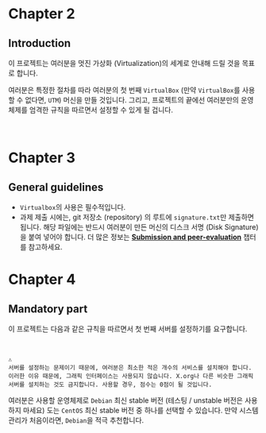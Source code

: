 # Chapter 2

## Introduction

이 프로젝트는 여러분을 멋진 가상화 (Virtualization)의 세계로 안내해 드릴 것을 목표로 합니다.

여러분은 특정한 절차를 따라 여러분의 첫 번째 `VirtualBox` (만약 `VirtualBox`를 사용할 수 없다면, `UTM`) 머신을 만들 것입니다. 
그리고, 프로젝트의 끝에선 여러분만의 운영 체제를 엄격한 규칙을 따르면서 설정할 수 있게 될 겁니다.  

<br>

# Chapter 3

## General guidelines

- `Virtualbox`의 사용은 필수적입니다.
- 과제 제출 시에는, git 저장소 (repository) 의 루트에 `signature.txt`만 제출하면 됩니다. 해당 파일에는 반드시 여러분이 만든 머신의 디스크 서명 (Disk Signature) 을 붙여 넣어야 합니다. 더 많은 정보는 [**Submission and peer-evaluation**](#Chapter-6) 챕터를 참고하세요.

# Chapter 4

## Mandatory part

이 프로젝트는 다음과 같은 규칙을 따르면서 첫 번째 서버를 설정하기를 요구합니다.  

<br>

```
⚠️
서버를 설정하는 문제이기 때문에, 여러분은 최소한 적은 개수의 서비스를 설치해야 합니다. 이러한 이유 때문에, 그래픽 인터페이스는 사용되지 않습니다. X.org나 다른 비슷한 그래픽 서버를 설치하는 것도 금지합니다. 사용할 경우, 점수는 0점이 될 것입니다.
```

여러분은 사용할 운영체제로 `Debian` 최신 stable 버전 (테스팅 / unstable 버전은 사용하지 마세요) 도는 `CentOS` 최신 stable 버전 중 하나를 선택할 수 있습니다. 만약 시스템 관리가 처음이라면, `Debian`을 적극 추천합니다.

